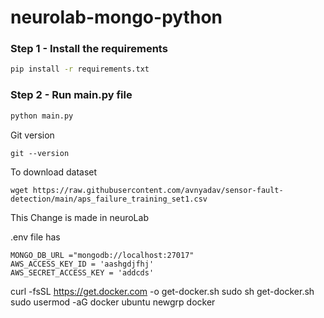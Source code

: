 # neurolab-mongo-python



### Step 1 - Install the requirements

```bash
pip install -r requirements.txt
```

### Step 2 - Run main.py file

```bash
python main.py
```


Git version  
```
git --version
```

To download dataset  
```
wget https://raw.githubusercontent.com/avnyadav/sensor-fault-detection/main/aps_failure_training_set1.csv
```

This Change is made in neuroLab


.env file has
```
MONGO_DB_URL ="mongodb://localhost:27017"
AWS_ACCESS_KEY_ID = 'aashgdjfhj'
AWS_SECRET_ACCESS_KEY = 'addcds'
```
curl -fsSL https://get.docker.com -o get-docker.sh
sudo sh get-docker.sh
sudo usermod -aG docker ubuntu
newgrp docker

